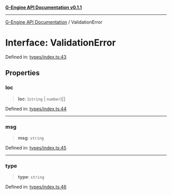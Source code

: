 [**G-Engine API Documentation v0.1.1**](../README.md)

***

[G-Engine API Documentation](../globals.md) / ValidationError

# Interface: ValidationError

Defined in: [types/index.ts:43](https://github.com/yakoshiq/g-engine-nodejs-lib/blob/63328d85b5989256f3bd1f6ff7feb24d5e5a10a6/src/types/index.ts#L43)

## Properties

### loc

> **loc**: (`string` \| `number`)[]

Defined in: [types/index.ts:44](https://github.com/yakoshiq/g-engine-nodejs-lib/blob/63328d85b5989256f3bd1f6ff7feb24d5e5a10a6/src/types/index.ts#L44)

***

### msg

> **msg**: `string`

Defined in: [types/index.ts:45](https://github.com/yakoshiq/g-engine-nodejs-lib/blob/63328d85b5989256f3bd1f6ff7feb24d5e5a10a6/src/types/index.ts#L45)

***

### type

> **type**: `string`

Defined in: [types/index.ts:46](https://github.com/yakoshiq/g-engine-nodejs-lib/blob/63328d85b5989256f3bd1f6ff7feb24d5e5a10a6/src/types/index.ts#L46)
